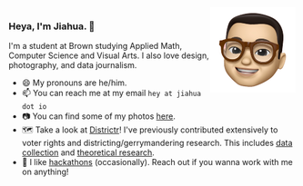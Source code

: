 <img src="me.png" height="150px" align="right" />

### Heya, I'm Jiahua. 👋

I'm a student at Brown studying Applied Math, Computer Science and Visual Arts. I also love design, photography, and data journalism. 

- 😄 My pronouns are he/him.
- 📫 You can reach me at my email `hey at jiahua dot io`
- 📷 You can find some of my photos [here](https://jiahua.io/photo).
- 🗺️ Take a look at [Districtr](https://districtr.org/)! I've previously contributed extensively to voter rights and districting/gerrymandering research. This includes [data collection](https://districtr.org/nebraska) and [theoretical research](https://arxiv.org/abs/1911.09792). 
- 🔧 I like [hackathons](https://devpost.com/Jiahua) (occasionally). Reach out if you wanna work with me on anything! 

<!--
**jchen/jchen** is a ✨ _special_ ✨ repository because its `README.md` (this file) appears on your GitHub profile.

Here are some ideas to get you started:

- 🔭 I’m currently working on ...
- 🌱 I’m currently learning ...
- 👯 I’m looking to collaborate on ...
- 🤔 I’m looking for help with ...
- 💬 Ask me about ...
- 📫 How to reach me: ...
- 😄 Pronouns: ...
- ⚡ Fun fact: ...
-->
